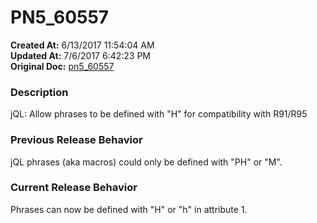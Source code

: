 # PN5_60557

**Created At:** 6/13/2017 11:54:04 AM  
**Updated At:** 7/6/2017 6:42:23 PM  
**Original Doc:** [pn5_60557](https://docs.jbase.com/36526-5-6-2-release-notes/pn5_60557)  


### Description

jQL: Allow phrases to be defined with "H" for compatibility with R91/R95



### Previous Release Behavior

jQL phrases (aka macros) could only be defined with "PH" or "M".



### Current Release Behavior

Phrases can now be defined with "H" or "h" in attribute 1.

